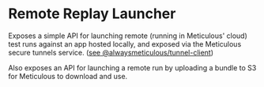 # Remote Replay Launcher

Exposes a simple API for launching remote (running in Meticulous' cloud) test runs
against an app hosted locally, and exposed via the Meticulous secure tunnels service.
([see @alwaysmeticulous/tunnel-client](../tunnel-client))

Also exposes an API for launching a remote run by uploading a bundle to S3 for Meticulous
to download and use.
